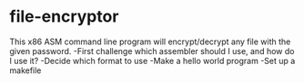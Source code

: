 # file-encryptor
This x86 ASM command line program will encrypt/decrypt any file with the given password. 
-First challenge which assembler should I use, and how do I use it?
-Decide which format to use
-Make a hello world program
-Set up a makefile

